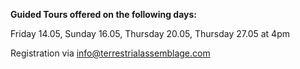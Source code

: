 **Guided Tours offered on the following days:**

Friday 14.05, Sunday 16.05, Thursday 20.05, Thursday 27.05 at 4pm

Registration via [info@terrestrialassemblage.com](mailto:info@terrestrialassemblage.com?subject=Register%20for%20guided%20tour)
